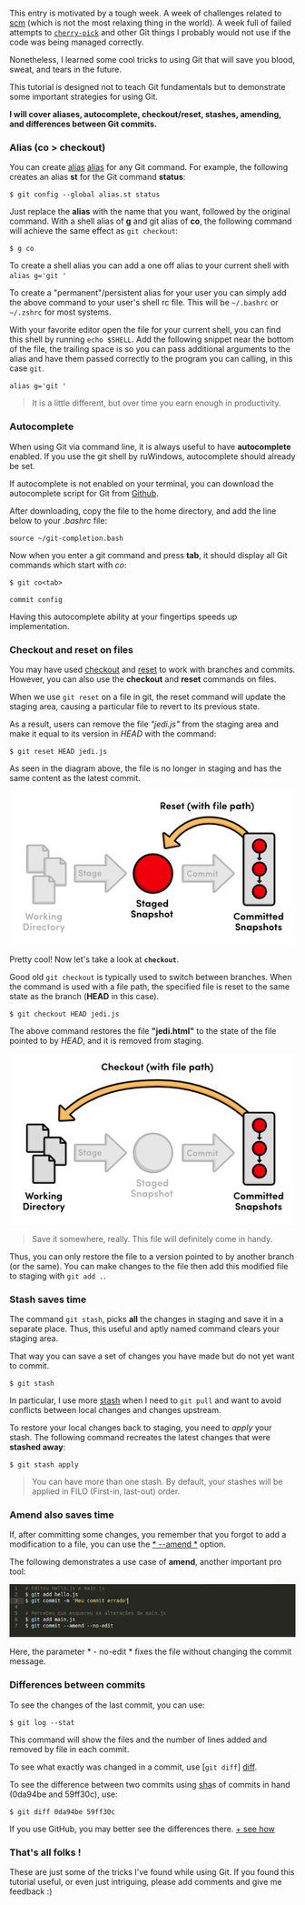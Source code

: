 This entry is motivated by a tough week. A week of challenges related to [scm][scmlink] (which is not the most relaxing thing in the world). A week full of failed attempts to [`cherry-pick`][cherrypick] and other Git things I probably would not use if the code was being managed correctly.

Nonetheless, I learned some cool tricks to using Git that will save you blood, sweat, and tears in the future.

This tutorial is designed not to teach Git fundamentals but to demonstrate some important strategies for using Git. 

**I will cover aliases, autocomplete, checkout/reset, stashes, amending, and differences between Git commits.**

### Alias (co > checkout)
You can create [alias] [alias] for any Git command.
For example, the following creates an alias **st** for the Git command **status**:

```shell
$ git config --global alias.st status 
```

Just replace the **alias** with the name that you want, followed by the original command. With a shell alias of **g** and git alias of **co**, the following command will achieve the same effect as `git checkout`:

```shell
$ g co
```

To create a shell alias you can add a one off alias to your current shell with `alias g='git '`

To create a "permanent"/persistent alias for your user you can simply add the above command to your user's shell rc file. This will be `~/.bashrc` or `~/.zshrc` for most systems.

With your favorite editor open the file for your current shell, you can find this shell by running `echo $SHELL`. Add the following snippet near the bottom of the file, the trailing space is so you can pass additional arguments to the alias and have them passed correctly to the program you can calling, in this case `git`.

```shell
alias g='git '
```

> It is a little different, but over time you earn enough in productivity.


### Autocomplete

When using Git via command line, it is always useful to have **autocomplete** enabled. If you use the git shell by ruWindows, autocomplete should already be set.

If autocomplete is not enabled on your terminal, you can download the autocomplete script for Git from [Github][autocomplete].

After downloading, copy the file to the home directory, and add the line below to your _.bashrc_ file:

```shell
source ~/git-completion.bash
```

Now when you enter a git command and press **tab**, it should display all Git commands which start with _co_:

```shell
$ git co<tab>
```

```shell
commit config
```

Having this autocomplete ability at your fingertips speeds up implementation.

### Checkout and reset on files

You may have used [checkout][checkout] and [reset][reset] to work with branches and commits. However, you can also use the **checkout** and **reset** commands on files.

When we use `git reset` on a file in git, the reset command will update the staging area, causing a particular file to revert to its previous state.

As a result, users can remove the file *"jedi.js"* from the staging area and make it equal to its version in *HEAD* with the command:

```shell
$ git reset HEAD jedi.js
```

As seen in the diagram above, the file is no longer in staging and has the same content as the latest commit.

![Reset File](https://raw.githubusercontent.com/andreybleme/andreybleme.github.io/master/assets/img/resetfile.png "git reset file")

Pretty cool! Now let's take a look at **`checkout`**.

Good old `git checkout` is typically used to switch between branches. When the command is used with a file path, the specified file is reset to the same state as the branch (__HEAD__ in this case).

```shell
$ git checkout HEAD jedi.js
```

The above command restores the file **"jedi.html"** to the state of the file pointed to by *HEAD*, and it is removed from staging.

![Checkout File](https://raw.githubusercontent.com/andreybleme/andreybleme.github.io/master/assets/img/checkoutfile.png "git checkout file")


> Save it somewhere, really. This file will definitely come in handy.


Thus, you can only restore the file to a version pointed to by another branch (or the same). You can make changes to the file then add this modified file to staging with `git add .`.

### Stash saves time

The command `git stash`, picks **all** the changes in staging and save it in a separate place. Thus, this useful and aptly named command clears your staging area.

That way you can save a set of changes you have made but do not yet want to commit.

```shell
$ git stash
```

In particular, I use more [stash][stash] when I need to `git pull` and want to avoid conflicts between local changes and changes upstream. 

To restore your local changes back to staging, you need to _apply_ your stash. The following command recreates the latest changes that were **stashed away**:

```shell
$ git stash apply
```

> You can have more than one stash. By default, your stashes will be applied in FILO (First-in, last-out) order.


### Amend also saves time 

If, after committing some changes, you remember that you forgot to add a modification to a file, you can use the [* --amend *][amend] option.

The following demonstrates a use case of **amend**, another important pro tool:

![Commit amend](https://raw.githubusercontent.com/andreybleme/andreybleme.github.io/master/assets/img/amend.png "git commit amend")

Here, the parameter * - no-edit * fixes the file without changing the commit message.

### Differences between commits

To see the changes of the last commit, you can use:
```shell
$ git log --stat
```

This command will show the files and the number of lines added and removed by file in each commit.

To see what exactly was changed in a commit, use [`git diff`] [diff].

To see the difference between two commits using [sha][sha]s of commits in hand (0da94be and 59ff30c), use:

```
$ git diff 0da94be 59ff30c
```

If you use GitHub, you may better see the differences there. 
[+ see how][githubdiff]

### That's all folks !

These are just some of the tricks I've found while using Git. If you found this tutorial useful, or even just intriguing, please add comments and give me feedback :)

[scmlink]: (https://en.wikipedia.org/wiki/Version_control)
[cherrypick]:(http://imasters.com.br/artigo/24442/desenvolvimento/dica-git-da-semana-cherry-picking/)
[alias]: (https://git-scm.com/book/tr/v2/Git-Basics-Git-Aliases)
[checkout]: (https://www.atlassian.com/git/tutorials/undoing-changes/git-checkout)
[autocomplete]: (https://github.com/git/git/blob/master/contrib/completion/git-completion.bash)
[reset]: (https://www.atlassian.com/git/tutorials/undoing-changes/git-checkout)
[stash]: (https://git-scm.com/book/pt-br/v1/Ferramentas-do-Git-Fazendo-Stash)
[amend]: (https://git-scm.com/book/pt-br/v1/Git-Essencial-Desfazendo-Coisas)
[diff]: (https://git-scm.com/docs/git-diff)
[sha]: (https://git-scm.com/book/en/v2/Git-Internals-Git-Objects)
[githubdiff]: (https://help.github.com/articles/comparing-commits-across-time/)
